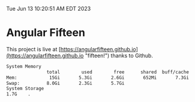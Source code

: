 Tue Jun 13 10:20:51 AM EDT 2023

# Angular Fifteen


This project is live at [https://angularfifteen.github.io](https://angularfifteen.github.io "fifteen!") thanks to Github.

```bash
System Memory
               total        used        free      shared  buff/cache   available
Mem:            15Gi       5.3Gi       2.6Gi       652Mi       7.3Gi       9.0Gi
Swap:          8.0Gi       2.3Gi       5.7Gi
System Storage
1.7G	.
```
```bash
